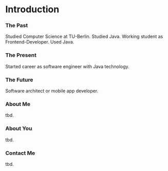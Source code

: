 # Introduction


### The Past
Studied Computer Science at TU-Berlin. Studied Java. Working student as Frontend-Developer. Used Java.
 
### The Present
Started career as software engineer with Java technology.

### The Future
Software architect or mobile app developer.

### About Me
tbd.

### About You
tbd.

### Contact Me
tbd.
